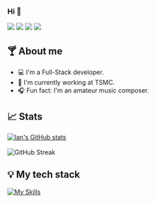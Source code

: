 


### Hi 👋

[![](https://img.shields.io/badge/linkedin-%230077B5.svg?style=for-the-badge&logo=linkedin)](https://www.linkedin.com/in/%E5%94%AF%E5%93%B2-%E9%99%B3-6b28a5131/)
[![](https://img.shields.io/badge/Instagram-E4405F?style=for-the-badge&logo=instagram&logoColor=white)]()
[![](https://img.shields.io/badge/Gmail-D14836?style=for-the-badge&logo=gmail&logoColor=white)]()
[![](https://img.shields.io/badge/Spotify-1ED760?style=for-the-badge&logo=spotify&logoColor=white)](https://open.spotify.com/user/21qubjy2inc6yfklxzdjfl2gi?si=8ef456226a164e4e)

🍸 About me
---

- 💻 I'm a Full-Stack developer.
- 🪺 I'm currently working at TSMC.
- 🎧 Fun fact: I'm an amateur music composer.

📈 Stats
---

[![Ian's GitHub stats](https://github-readme-stats.vercel.app/api?username=weiz-98&theme=tokyonight&card_width=495&show_icons=true&rank_icon=github)](https://github.com/anuraghazra/github-readme-stats)
<br/>
<br/>
![GitHub Streak](https://github-readme-streak-stats.herokuapp.com/?user=weiz-98&theme=tokyonight&count_private=true&bg_color=0d1116&title_color=ce09ec&text_color=a4aacb&icon_color=007ec6)

💡 My tech stack
---
[![My Skills](https://skillicons.dev/icons?i=java,golang,py,javascript,typescript,cpp,react,nextjs,express,maven,spring,django,pytorch,grafana,prometheus,elasticsearch,docker,kubernetes,mysql,mongodb,aws,terraform,azure,gitlab,obsidian&perline=5&theme=dark)](https://skillicons.dev)

<!--
**ysl0628/ysl0628** is a ✨ _special_ ✨ repository because its `README.md` (this file) appears on your GitHub profile.

Here are some ideas to get you started:

- 🔭 I’m currently working on ...
- 🌱 I’m currently learning ...
- 👯 I’m looking to collaborate on ...
- 🤔 I’m looking for help with ...
- 💬 Ask me about ...
- 📫 How to reach me: ...
- 😄 Pronouns: ...
- ⚡ Fun fact: ...
-->
